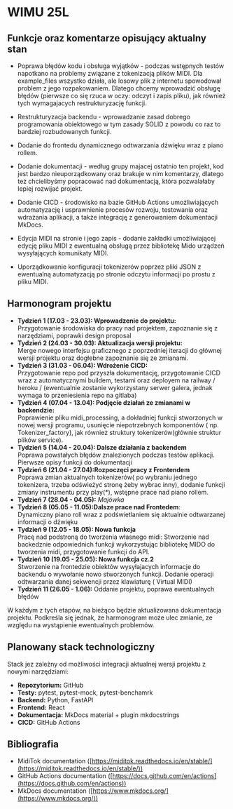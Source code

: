 # WIMU 25L

## Funkcje oraz komentarze opisujący aktualny stan

* Poprawa błędów kodu i obsługa wyjątków - podczas wstępnych testów napotkano na problemy związane z tokenizacją plików MIDI. Dla example_files wszystko działa, ale losowy plik z internetu spowodował problem z jego rozpakowaniem. Dlatego chcemy wprowadzić obsługę błędów (pierwsze co się rzuca w oczy: odczyt i zapis pliku), jak również tych wymagajacych restrukturyzację funkcji. 

* Restrukturyzacja backendu - wprowadzanie zasad dobrego programowania obiektowego w tym zasady SOLID z powodu co raz to bardziej rozbudowanych funkcji.

* Dodanie do frontedu dynamicznego odtwarzania dźwięku wraz z piano rollem.

* Dodanie dokumentacji - według grupy majacej ostatnio ten projekt, kod jest bardzo nieuporządkowany oraz brakuje w nim komentarzy, dlatego też chcielibyśmy popracować nad dokumentacją, która pozwalałaby lepiej rozwijać projekt. 

* Dodanie CICD - środowisko na bazie GitHub Actions umożliwiających automatyzację i usprawnienie procesów rozwoju, testowania oraz wdrażania aplikacji, a także integrację z generowaniem dokumentacji MkDocs.

* Edycja MIDI na stronie i jego zapis - dodanie zakładki umożliwiającej edycję pliku MIDI z ewentualną obsługą przez bibliotekę Mido urządzeń wysyłających komunikaty MIDI. 

* Uporządkowanie konfiguracji tokenizerów poprzez pliki JSON z ewentualną automatyzacją po stronie odczytu informacji po prostu z pliku MIDI. 



## Harmonogram projektu

* **Tydzień 1 (17.03 - 23.03): Wprowadzenie do projektu:**
<br>Przygotowanie środowiska do pracy nad projektem, zapoznanie się z narzędziami, poprawki design proposal
* **Tydzień 2 (24.03 - 30.03): Aktualizacja wersji projektu:** 
<br>Merge nowego interfejsu graficznego z poprzedniej iteracji do głównej wersji projektu oraz dogłebne zapoznanie się ze zmianami. 
* **Tydzień 3 (31.03 - 06.04): Wdrożenie CICD:** 
<br>Przygotowanie repo pod przyszła dokumentację, przygotowanie CICD wraz z automatycznymi buildem, testami oraz deployem na railway / heroku / (ewentualnie zostanie wykorzystany serwer galera, jednak wymaga to przeniesienia repo na gitlaba)
* **Tydzień 4 (07.04 - 13.04): Podjęcie działań ze zmianami w backendzie:** 
<br>Poprawienie pliku midi_processing, a dokładniej funkcji stworzonych w nowej wersji programu, usunięcie niepotrzebnych komponentów ( np. Tokenizer_factory), jak również struktury tokenizerów(głównie struktur plików service).
* **Tydzień 5 (14.04 - 20.04): Dalsze działania z backendem** 
<br>Poprawa powstałych błędów znalezionych podczas testów aplikacji. Pierwsze opisy funkcji do dokumentacji
* **Tydzień 6 (21.04 - 27.04):Rozpoczęci pracy z Frontendem** 
<br>Poprawa zmian aktualnych tokenizerów( po wybraniu jednego tokenizera, trzeba odświeżyć stronę żeby wybrac inny), dodanie funkcji zmiany instrumentu przy play(*), wstępne prace nad piano rollem.
* **Tydzień 7 (28.04 - 04.05):**    *Majówka*
* **Tydzień 8 (05.05 - 11.05):Dalsze prace nad Frontedem**: 
<br>Dynamiczny piano roll wraz z podświetlaniem się aktualnie odtwarzanej informacji o dźwięku    
* **Tydzień 9 (12.05 - 18.05): Nowa funkcja** 
<br>Pracę nad podstroną do tworzenia własnego midi: Stworzenie nad backedznie odpowiednich funkcji wykorzystując bibliotekę MIDO do tworzenia midi, przygotowanie funkcji do API.    
* **Tydzień 10 (19.05 - 25.05):   Nowa funkcja cz.2** 
<br> Stworzenie na frontedzie obiektów wysyłajacych informacje do backendu o wywołanie nowo stworzonych funkcji. Dodanie operacji odtwarzania danej sekwencji przez klawiaturę ( Virtual MIDI)
* **Tydzień 11 (26.05 - 1.06):**   Oddanie projektu, poprawa ewentualnych błędów

W każdym z tych etapów, na bieżąco będzie aktualizowana dokumentacja projektu. Podkreśla się jednak, że harmonogram może ulec zmianie, ze względu na wystąpienie ewentualnych problemów.
## Planowany stack technologiczny
Stack jez zależny od możliwości integracji aktualnej wersji projektu z nowymi narzędziami:

* **Repozytorium:** GitHub
* **Testy:** pytest, pytest-mock, pytest-benchamrk
* **Backend:** Python, FastAPI
* **Frontend:** React
* **Dokumentacja:** MkDocs material + plugin mkdocstrings
* **CICD:** GitHub Actions

## Bibliografia

* MidiTok documentation ([https://miditok.readthedocs.io/en/stable/](https://miditok.readthedocs.io/en/stable/)) 
* GitHub Actions  documentation ([https://docs.github.com/en/actions](https://docs.github.com/en/actions))
* MkDocs documentation ([https://www.mkdocs.org/](https://www.mkdocs.org/))